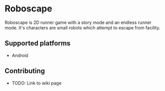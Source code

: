 # Roboscape

Roboscape is 2D runner game with a story mode and an endless runner mode. It's characters are small robots which attempt to escape from facility. 

## Supported platforms

- Android

## Contributing

- TODO: Link to wiki page
